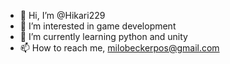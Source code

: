 - 👋 Hi, I’m @Hikari229
- 👀 I’m interested in game development
- 🌱 I’m currently learning python and unity
- 📫 How to reach me, milobeckerpos@gmail.com
